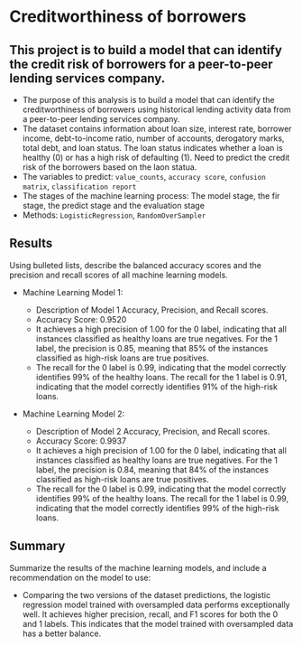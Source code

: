 # Creditworthiness of borrowers

## This project is to build a model that can identify the credit risk of borrowers for a peer-to-peer lending services company.

* The purpose of this analysis is to build a model that can identify the creditworthiness of borrowers using historical lending activity data from a peer-to-peer lending services company. 
* The dataset contains information about loan size, interest rate, borrower income, debt-to-income ratio, number of accounts, derogatory marks, total debt, and loan status. The loan status indicates whether a loan is healthy (0) or has a high risk of defaulting (1). Need to predict the credit risk of the borrowers       based on the laon statua.
* The variables to predict: `value_counts`, `accuracy score`, `confusion matrix`, `classification report`
* The stages of the machine learning process: The model stage, the fir stage, the predict stage and the evaluation stage
* Methods: `LogisticRegression`, `RandomOverSampler`

## Results

Using bulleted lists, describe the balanced accuracy scores and the precision and recall scores of all machine learning models.

* Machine Learning Model 1:
  * Description of Model 1 Accuracy, Precision, and Recall scores.
  * Accuracy Score: 0.9520
  * It achieves a high precision of 1.00 for the 0 label, indicating that all instances classified as healthy loans are true negatives. For the 1 label, the precision is 0.85, meaning that 85% of the instances classified as high-risk loans are true positives.
  * The recall for the 0 label is 0.99, indicating that the model correctly identifies 99% of the healthy loans. The recall for the 1 label is 0.91, indicating that the model correctly identifies 91% of the high-risk loans.

* Machine Learning Model 2:
  * Description of Model 2 Accuracy, Precision, and Recall scores.
  * Accuracy Score: 0.9937
  * It achieves a high precision of 1.00 for the 0 label, indicating that all instances classified as healthy loans are true negatives. For the 1 label, the precision is 0.84, meaning that 84% of the instances classified as high-risk loans are true positives. 
  * The recall for the 0 label is 0.99, indicating that the model correctly identifies 99% of the healthy loans. The recall for the 1 label is 0.99, indicating that the model correctly identifies 99% of the high-risk loans.

## Summary

Summarize the results of the machine learning models, and include a recommendation on the model to use:
* Comparing the two versions of the dataset predictions, the logistic regression model trained with oversampled data performs exceptionally well. It achieves higher precision, recall, and F1 scores for both the 0 and 1 labels. This indicates that the model trained with oversampled data has a better balance.
